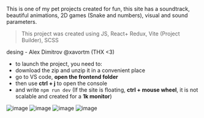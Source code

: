 This is one of my pet projects created for fun, this site has a soundtrack, beautiful animations, 2D games (Snake and numbers), visual and sound parameters. 
> This project was created using JS, React+ Redux, Vite (Project Builder), SCSS

desing - Alex Dimitrov @xavortm (THX <3)

- to launch the project, you need to:
- download the zip and unzip it in a convenient place
- go to VS code, **open the frontend folder**
- then use **ctrl + j** to open the console
- and write ```npm run dev``` (If the site is floating, **ctrl + mouse wheel**, it is not scalable and created for a **1k monitor**)

![image](https://github.com/user-attachments/assets/d097200d-42f2-417f-adfe-bd48723cfe58)
![image](https://github.com/user-attachments/assets/97c9eab7-b8a7-4a71-a20d-00b67a6a23ab)
![image](https://github.com/user-attachments/assets/dee87169-9057-4da9-b86e-09b8429e46e6)
![image](https://github.com/user-attachments/assets/4ce8606f-03de-4943-a997-d1ae85ccb764)


